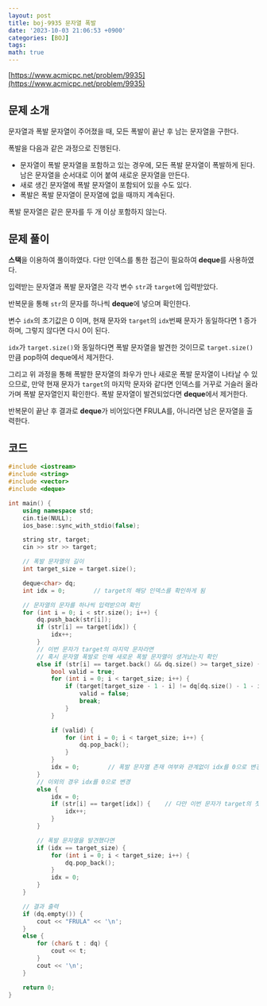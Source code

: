 ```yaml
---
layout: post
title: boj-9935 문자열 폭발
date: '2023-10-03 21:06:53 +0900'
categories: [BOJ]
tags:
math: true
---
```


[https://www.acmicpc.net/problem/9935](https://www.acmicpc.net/problem/9935)

## 문제 소개

문자열과 폭발 문자열이 주어졌을 때, 모든 폭발이 끝난 후 남는 문자열을 구한다.

폭발을 다음과 같은 과정으로 진행된다.

- 문자열이 폭발 문자열을 포함하고 있는 경우에, 모든 폭발 문자열이 폭발하게 된다. 남은 문자열을 순서대로 이어 붙여 새로운 문자열을 만든다.
- 새로 생긴 문자열에 폭발 문자열이 포함되어 있을 수도 있다.
- 폭발은 폭발 문자열이 문자열에 없을 때까지 계속된다.

폭발 문자열은 같은 문자를 두 개 이상 포함하지 않는다.

## 문제 풀이

**스택**을 이용하여 풀이하였다. 다만 인덱스를 통한 접근이 필요하여 **deque**를 사용하였다.

입력받는 문자열과 폭발 문자열은 각각 변수 `str`과 `target`에 입력받았다.

반복문을 통해 `str`의 문자를 하나씩 **deque**에 넣으며 확인한다.

변수 `idx`의 초기값은 0 이며, 현재 문자와 `target`의 `idx`번째 문자가 동일하다면 1 증가하며, 그렇지 않다면 다시 0이 된다.

`idx`가 `target.size()`와 동일하다면 폭발 문자열을 발견한 것이므로 `target.size()`만큼 pop하여 deque에서 제거한다.

그리고 위 과정을 통해 폭발한 문자열의 좌우가 만나 새로운 폭발 문자열이 나타날 수 있으므로, 만약 현재 문자가 `target`의 마지막 문자와 같다면 인덱스를 거꾸로 거슬러 올라가며 폭발 문자열인지 확인한다. 폭발 문자열이 발견되었다면 **deque**에서 제거한다.

반복문이 끝난 후 결과로 **deque**가 비어있다면 FRULA를, 아니라면 남은 문자열을 출력한다.

## 코드

```cpp
#include <iostream>
#include <string>
#include <vector>
#include <deque>

int main() {
	using namespace std;
	cin.tie(NULL);
	ios_base::sync_with_stdio(false);

	string str, target;
	cin >> str >> target;

    // 폭발 문자열의 길이
	int target_size = target.size();

	deque<char> dq;
	int idx = 0;        // target의 해당 인덱스를 확인하게 됨

    // 문자열의 문자를 하나씩 입력받으며 확인
	for (int i = 0; i < str.size(); i++) {
		dq.push_back(str[i]);
		if (str[i] == target[idx]) {
			idx++;
		}
        // 이번 문자가 target의 마지막 문자라면
        // 혹시 문자열 폭발로 인해 새로운 폭발 문자열이 생겨났는지 확인
		else if (str[i] == target.back() && dq.size() >= target_size) {
			bool valid = true;
			for (int i = 0; i < target_size; i++) {
				if (target[target_size - 1 - i] != dq[dq.size() - 1 - i]) {
					valid = false;
					break;
				}
			}

			if (valid) {
				for (int i = 0; i < target_size; i++) {
					dq.pop_back();
				}
			}
			idx = 0;        // 폭발 문자열 존재 여부와 관계없이 idx를 0으로 변경
		}
        // 이외의 경우 idx를 0으로 변경
		else {
			idx = 0;
			if (str[i] == target[idx]) {    // 다만 이번 문자가 target의 첫 문자라면 idx++
				idx++;
			}
		}

        // 폭발 문자열을 발견했다면
		if (idx == target_size) {
			for (int i = 0; i < target_size; i++) {
				dq.pop_back();
			}
			idx = 0;
		}
	}

    // 결과 출력
	if (dq.empty()) {
		cout << "FRULA" << '\n';
	}
	else {
		for (char& t : dq) {
			cout << t;
		}
		cout << '\n';
	}

	return 0;
}
```
